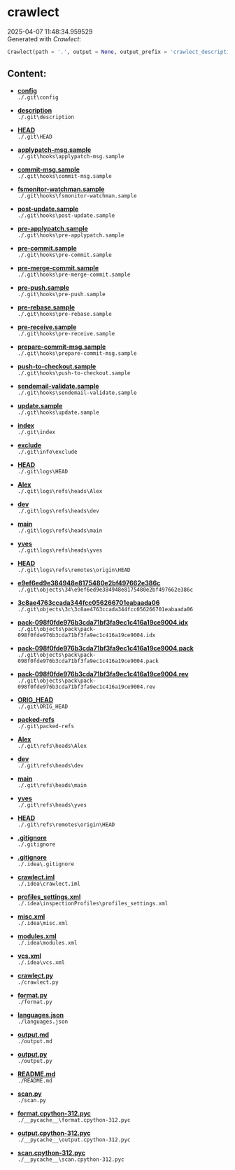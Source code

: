 # crawlect
2025-04-07 11:48:34.959529  
Generated with *Crawlect*:  
```python
Crawlect(path = '.', output = None, output_prefix = 'crawlect_description', output_suffix = '.md', recur = True, depth = inf, excl_ext_li = (), excl_dir_li = (), excl_fil_li = (), excl_ext_wr = (), excl_dir_wr = (), excl_fil_wr = (), incl_ext_li = (), incl_dir_li = (), incl_fil_li = (), incl_ext_wr = (), incl_dir_wr = (), incl_fil_wr = (), xenv = True, tree = True)
```
## Content:

- **[config](./.git\config)**  
`./.git\config`

- **[description](./.git\description)**  
`./.git\description`

- **[HEAD](./.git\HEAD)**  
`./.git\HEAD`

- **[applypatch-msg.sample](./.git\hooks\applypatch-msg.sample)**  
`./.git\hooks\applypatch-msg.sample`

- **[commit-msg.sample](./.git\hooks\commit-msg.sample)**  
`./.git\hooks\commit-msg.sample`

- **[fsmonitor-watchman.sample](./.git\hooks\fsmonitor-watchman.sample)**  
`./.git\hooks\fsmonitor-watchman.sample`

- **[post-update.sample](./.git\hooks\post-update.sample)**  
`./.git\hooks\post-update.sample`

- **[pre-applypatch.sample](./.git\hooks\pre-applypatch.sample)**  
`./.git\hooks\pre-applypatch.sample`

- **[pre-commit.sample](./.git\hooks\pre-commit.sample)**  
`./.git\hooks\pre-commit.sample`

- **[pre-merge-commit.sample](./.git\hooks\pre-merge-commit.sample)**  
`./.git\hooks\pre-merge-commit.sample`

- **[pre-push.sample](./.git\hooks\pre-push.sample)**  
`./.git\hooks\pre-push.sample`

- **[pre-rebase.sample](./.git\hooks\pre-rebase.sample)**  
`./.git\hooks\pre-rebase.sample`

- **[pre-receive.sample](./.git\hooks\pre-receive.sample)**  
`./.git\hooks\pre-receive.sample`

- **[prepare-commit-msg.sample](./.git\hooks\prepare-commit-msg.sample)**  
`./.git\hooks\prepare-commit-msg.sample`

- **[push-to-checkout.sample](./.git\hooks\push-to-checkout.sample)**  
`./.git\hooks\push-to-checkout.sample`

- **[sendemail-validate.sample](./.git\hooks\sendemail-validate.sample)**  
`./.git\hooks\sendemail-validate.sample`

- **[update.sample](./.git\hooks\update.sample)**  
`./.git\hooks\update.sample`

- **[index](./.git\index)**  
`./.git\index`

- **[exclude](./.git\info\exclude)**  
`./.git\info\exclude`

- **[HEAD](./.git\logs\HEAD)**  
`./.git\logs\HEAD`

- **[Alex](./.git\logs\refs\heads\Alex)**  
`./.git\logs\refs\heads\Alex`

- **[dev](./.git\logs\refs\heads\dev)**  
`./.git\logs\refs\heads\dev`

- **[main](./.git\logs\refs\heads\main)**  
`./.git\logs\refs\heads\main`

- **[yves](./.git\logs\refs\heads\yves)**  
`./.git\logs\refs\heads\yves`

- **[HEAD](./.git\logs\refs\remotes\origin\HEAD)**  
`./.git\logs\refs\remotes\origin\HEAD`

- **[e9ef6ed9e384948e8175480e2bf497662e386c](./.git\objects\34\e9ef6ed9e384948e8175480e2bf497662e386c)**  
`./.git\objects\34\e9ef6ed9e384948e8175480e2bf497662e386c`

- **[3c8ae4763ccada344fcc056266701eabaada06](./.git\objects\3c\3c8ae4763ccada344fcc056266701eabaada06)**  
`./.git\objects\3c\3c8ae4763ccada344fcc056266701eabaada06`

- **[pack-098f0fde976b3cda71bf3fa9ec1c416a19ce9004.idx](./.git\objects\pack\pack-098f0fde976b3cda71bf3fa9ec1c416a19ce9004.idx)**  
`./.git\objects\pack\pack-098f0fde976b3cda71bf3fa9ec1c416a19ce9004.idx`

- **[pack-098f0fde976b3cda71bf3fa9ec1c416a19ce9004.pack](./.git\objects\pack\pack-098f0fde976b3cda71bf3fa9ec1c416a19ce9004.pack)**  
`./.git\objects\pack\pack-098f0fde976b3cda71bf3fa9ec1c416a19ce9004.pack`

- **[pack-098f0fde976b3cda71bf3fa9ec1c416a19ce9004.rev](./.git\objects\pack\pack-098f0fde976b3cda71bf3fa9ec1c416a19ce9004.rev)**  
`./.git\objects\pack\pack-098f0fde976b3cda71bf3fa9ec1c416a19ce9004.rev`

- **[ORIG_HEAD](./.git\ORIG_HEAD)**  
`./.git\ORIG_HEAD`

- **[packed-refs](./.git\packed-refs)**  
`./.git\packed-refs`

- **[Alex](./.git\refs\heads\Alex)**  
`./.git\refs\heads\Alex`

- **[dev](./.git\refs\heads\dev)**  
`./.git\refs\heads\dev`

- **[main](./.git\refs\heads\main)**  
`./.git\refs\heads\main`

- **[yves](./.git\refs\heads\yves)**  
`./.git\refs\heads\yves`

- **[HEAD](./.git\refs\remotes\origin\HEAD)**  
`./.git\refs\remotes\origin\HEAD`

- **[.gitignore](./.gitignore)**  
`./.gitignore`

- **[.gitignore](./.idea\.gitignore)**  
`./.idea\.gitignore`

- **[crawlect.iml](./.idea\crawlect.iml)**  
`./.idea\crawlect.iml`

- **[profiles_settings.xml](./.idea\inspectionProfiles\profiles_settings.xml)**  
`./.idea\inspectionProfiles\profiles_settings.xml`

- **[misc.xml](./.idea\misc.xml)**  
`./.idea\misc.xml`

- **[modules.xml](./.idea\modules.xml)**  
`./.idea\modules.xml`

- **[vcs.xml](./.idea\vcs.xml)**  
`./.idea\vcs.xml`

- **[crawlect.py](./crawlect.py)**  
`./crawlect.py`

- **[format.py](./format.py)**  
`./format.py`

- **[languages.json](./languages.json)**  
`./languages.json`

- **[output.md](./output.md)**  
`./output.md`

- **[output.py](./output.py)**  
`./output.py`

- **[README.md](./README.md)**  
`./README.md`

- **[scan.py](./scan.py)**  
`./scan.py`

- **[format.cpython-312.pyc](./__pycache__\format.cpython-312.pyc)**  
`./__pycache__\format.cpython-312.pyc`

- **[output.cpython-312.pyc](./__pycache__\output.cpython-312.pyc)**  
`./__pycache__\output.cpython-312.pyc`

- **[scan.cpython-312.pyc](./__pycache__\scan.cpython-312.pyc)**  
`./__pycache__\scan.cpython-312.pyc`

